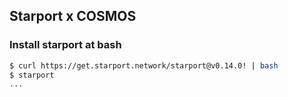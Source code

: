 ## Starport x COSMOS

### Install starport at bash

```bash
$ curl https://get.starport.network/starport@v0.14.0! | bash
$ starport
...
```

